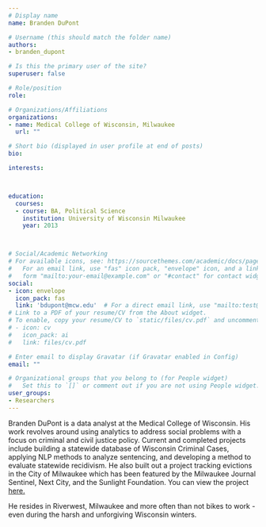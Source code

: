 ```yaml
---
# Display name
name: Branden DuPont

# Username (this should match the folder name)
authors:
- branden_dupont

# Is this the primary user of the site?
superuser: false

# Role/position
role:

# Organizations/Affiliations
organizations:
- name: Medical College of Wisconsin, Milwaukee
  url: ""

# Short bio (displayed in user profile at end of posts)
bio:

interests:



education:
  courses:
  - course: BA, Political Science
    institution: University of Wisconsin Milwaukee
    year: 2013



# Social/Academic Networking
# For available icons, see: https://sourcethemes.com/academic/docs/page-builder/#icons
#   For an email link, use "fas" icon pack, "envelope" icon, and a link in the
#   form "mailto:your-email@example.com" or "#contact" for contact widget.
social:
- icon: envelope
  icon_pack: fas
  link: 'bdupont@mcw.edu'  # For a direct email link, use "mailto:test@example.org".
# Link to a PDF of your resume/CV from the About widget.
# To enable, copy your resume/CV to `static/files/cv.pdf` and uncomment the lines below.
# - icon: cv
#   icon_pack: ai
#   link: files/cv.pdf

# Enter email to display Gravatar (if Gravatar enabled in Config)
email: ""

# Organizational groups that you belong to (for People widget)
#   Set this to `[]` or comment out if you are not using People widget.
user_groups:
- Researchers
---
```


Branden DuPont is a data analyst at the Medical College of Wisconsin. His work revolves around using analytics to address social problems with a focus on criminal and civil justice policy. Current and completed projects include building a statewide database of Wisconsin Criminal Cases, applying NLP methods to analyze sentencing, and developing a method to evaluate statewide recidivism. He also built out a project tracking evictions in the City of Milwaukee which has been featured by the Milwaukee Journal Sentinel, Next City, and the Sunlight Foundation. You can view the project [here.](https://mke-evict.com/)


He resides in Riverwest, Milwaukee and more often than not bikes to work - even during the harsh and unforgiving Wisconsin winters.